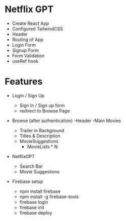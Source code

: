 # Netflix GPT

- Create React App
- Configured TailwindCSS
- Header
- Routing of App
- Login Form
- Signup Form
- Form Validation
- useRef hook

# Features

- Login / Sign Up
  - Sign In / Sign up form
  - redirect to Browse Page
- Browse (after authentication)
  -Header
  -Main Movies

  - Trailer in Background
  - Titles & Description
  - MovieSuggestions
    - MovieLists \* N

- NetflixGPT

  - Search Bar
  - Movie Suggestions

- Firebase setup
  - npm install firebase
  - npm install -g firebase-tools
  - firebase login
  - firebase init
  - firebase deploy
